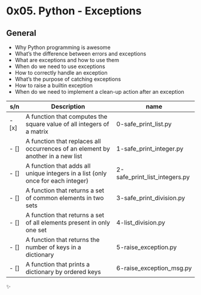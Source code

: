 # 0x05. Python - Exceptions

## General

- Why Python programming is awesome
- What’s the difference between errors and exceptions
- What are exceptions and how to use them
- When do we need to use exceptions
- How to correctly handle an exception
- What’s the purpose of catching exceptions
- How to raise a builtin exception
- When do we need to implement a clean-up action after an exception

| s/n   | Description                                                                     | name                          |
| ----- | ------------------------------------------------------------------------------- | ----------------------------- |
| - [x] | A function that computes the square value of all integers of a matrix           | 0-safe_print_list.py          |
| - []  | A function that replaces all occurrences of an element by another in a new list | 1-safe_print_integer.py       |
| - []  | A function that adds all unique integers in a list (only once for each integer) | 2-safe_print_list_integers.py |
| - []  | A function that returns a set of common elements in two sets                    | 3-safe_print_division.py      |
| - []  | A function that returns a set of all elements present in only one set           | 4-list_division.py            |
| - []  | A function that returns the number of keys in a dictionary                      | 5-raise_exception.py          |
| - []  | A function that prints a dictionary by ordered keys                             | 6-raise_exception_msg.py      |

:sparkles:
